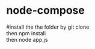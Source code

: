 # node-compose
</hr>
#install the the folder by git clone </br>
</hr>
then npm install</br>
</hr>
then node app.js</br>
